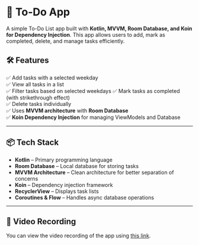 # 📌 To-Do App

A simple To-Do List app built with **Kotlin, MVVM, Room Database, and Koin for Dependency Injection**. This app allows users to add, mark as completed, delete, and manage tasks efficiently.

## 🛠️ Features
✅ Add tasks with a selected weekday  
✅ View all tasks in a list  
✅ Filter tasks based on selected weekdays
✅ Mark tasks as completed (with strikethrough effect)  
✅ Delete tasks individually  
✅ Uses **MVVM architecture** with **Room Database**  
✅ **Koin Dependency Injection** for managing ViewModels and Database

---

## 📦 Tech Stack
- **Kotlin** – Primary programming language
- **Room Database** – Local database for storing tasks
- **MVVM Architecture** – Clean architecture for better separation of concerns
- **Koin** – Dependency injection framework
- **RecyclerView** – Displays task lists
- **Coroutines & Flow** – Handles async database operations

---

## 📂 Video Recording
You can view the video recording of the app using [this link](https://drive.google.com/file/d/1BE1ENIsb5WCIi-TMjFwJzjrIHwHCDpTr/view?usp=sharing).
